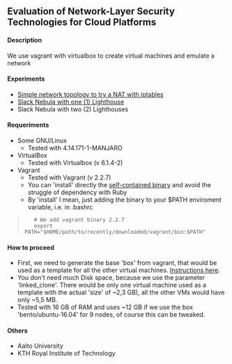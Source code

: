 ## Evaluation of Network-Layer Security Technologies for Cloud Platforms

#### Description

We use vagrant with virtualbox to create virtual machines and emulate a network

#### Experiments
- [Simple network topology to try a NAT with iptables](simple-nat-test-bed/README.md "Simple network topology to try a NAT with iptables")
- [Slack Nebula with one (1) Lighthouse](nebula-with-one-lighthouse/README.md "Slack Nebula with one (1) Lighthouse")
- Slack Nebula with two (2) Lighthouses

#### Requeriments
- Some GNU/Linux
    - Tested with 4.14.171-1-MANJARO
- VirtualBox
    - Tested with Virtualbox (v 6.1.4-2)
- Vagrant
    - Tested with Vagrant (v 2.2.7)    
    - You can 'install' directly the [self-contained binary](https://releases.hashicorp.com/vagrant/2.2.7/vagrant_2.2.7_linux_amd64.zip) and avoid the struggle of dependency with Ruby
    - By 'install' I mean, just adding the binary to your $PATH enviroment variable, i.e. in .bashrc

>        # We add vagrant binary 2.2.7
>        export PATH="$HOME/path/to/recently/downloaded/vagrant/bin:$PATH"

#### How to proceed

- First, we need to generate the base 'box' from vagrant, that would be used as a template for all the other virtual machines. [Instructions here](boxes/README.md "Instructions here").
- You don't need much Disk space, because we use the parameter 'linked_clone'. There would be only one virtual machine used as a template with the actual 'size' of ~2,3 GB), all the other VMs would have only ~5,5 MB.
- Tested with 16 GB of RAM and uses ~12 GB if we use the box 'bento/ubuntu-16.04' for 9 nodes, of course this can be tweaked.

#### Others
- Aalto University
- KTH Royal Institute of Technology
